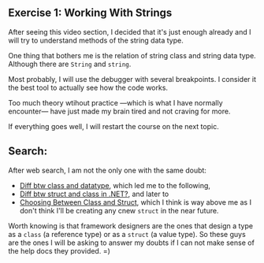 ## Exercise 1: Working With Strings

After seeing this video section, I decided that it's just enough already and I will try to understand methods of the string data type.

One thing that bothers me is the relation of string class and string data type. Although there are `String` and `string`.

Most probably, I will use the debugger with several breakpoints. I consider it the best tool to actually see how the code works. 

Too much theory wtihout practice —which is what I have normally encounter— have just made my brain tired and not craving for more.

If everything goes well, I will restart the course on the next topic.


## Search:
After web search, I am not the only one with the same doubt:

- [Diff btw class and datatype](https://stackoverflow.com/questions/5164005/what-is-the-difference-between-a-class-and-a-datatype#:~:text=A%20data%20type%20can%20be%20described%20as%20being%20either%3A&text=Reference%20Types%20(C%23%20Reference)%2C,references%20to%20the%20actual%20data.&text=Classes%20are%20Reference%20Types.,within%20its%20own%20memory%20allocation.), which led me to the following,
- [Diff btw struct and class in .NET?](https://stackoverflow.com/questions/13049/whats-the-difference-between-struct-and-class-in-net), and later to
- [Choosing Between Class and Struct](https://docs.microsoft.com/en-us/dotnet/standard/design-guidelines/choosing-between-class-and-struct), which I think is way above me as I don't think I'll be creating any cnew `struct` in the near future.

Worth knowing is that framework designers are the ones that design a type as a `class` (a reference type) or as a `struct` (a value type). So these guys are the ones I will be asking to answer my doubts if I can not make sense of the help docs they provided. =)